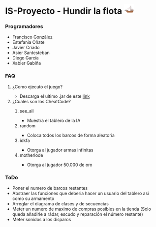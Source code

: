 # IS-Proyecto - Hundir la flota <img src=./Proyecto/src/resource/icon32.png/>

### Programadores
<ul>
 <li>Francisco González</li>
 <li>Estefania Oñate</li>
 <li>Javier Criado</li>
 <li>Asier Santesteban</li>
 <li>Diego García</li>
 <li>Xabier Gabiña</li>
</ul>

### FAQ
<ol>
<li>¿Como ejecuto el juego?</li>
<ul>
<li>Descarga el ultimo .jar de este <a href="https://github.com/Xabierland/IS-Proyecto/releases">link</a></li>
</ul>
<li>¿Cuales son los CheatCode?</li>
<ol>
<li>see_all</li>
<ul>
<li>Muestra el tablero de la IA</li>
</ul>
<li>random</li>
<ul>
<li>Coloca todos los barcos de forma aleatoria</li>
</ul>
<li>idkfa</li>
<ul>
<li>Otorga al jugador armas infinitas</li>
</ul>
<li>motherlode</li>
<ul>
<li>Otorga al jugador 50.000 de oro</li>
</ul>
</ol>
</ol>

### ToDo
<ul>
<li>Poner el numero de barcos restantes</li>
<li>Abstraer las funciones que deberia hacer un usuario del tablero asi como su armamento</li>
<li>Arreglar el diagrama de clases y de secuencias</li>
<li>Meter un numero de maximo de compras posibles en la tienda (Solo queda añadirle a rádar, escudo y reparación el número restante)</li>
<li>Meter sonidos a los disparos</li>
</ul>
